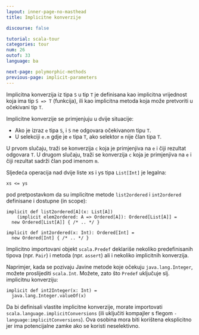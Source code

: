 ```yaml
---
layout: inner-page-no-masthead
title: Implicitne konverzije

discourse: false

tutorial: scala-tour
categories: tour
num: 26
outof: 33
language: ba

next-page: polymorphic-methods
previous-page: implicit-parameters
---
```


Implicitna konverzija iz tipa `S` u tip `T` je definisana kao implicitna vrijednost koja ima tip `S => T` (funkcija), 
ili kao implicitna metoda koja može pretvoriti u očekivani tip `T`.

Implicitne konverzije se primjenjuju u dvije situacije:

* Ako je izraz `e` tipa `S`, i `S` ne odgovara očekivanom tipu `T`.
* U selekciji `e.m` gdje je `e` tipa `T`, ako selektor `m` nije član tipa `T`.

U prvom slučaju, traži se konverzija `c` koja je primjenjiva na `e` i čiji rezultat odgovara `T`. 
U drugom slučaju, traži se konverzija `c` koja je primjenjiva na `e` i čiji rezultat sadrži član pod imenom `m`.

Sljedeća operacija nad dvije liste xs i ys tipa `List[Int]` je legalna:

    xs <= ys

pod pretpostavkom da su implicitne metode `list2ordered` i `int2ordered` definisane i dostupne (in scope):

    implicit def list2ordered[A](x: List[A])
        (implicit elem2ordered: A => Ordered[A]): Ordered[List[A]] =
      new Ordered[List[A]] { /* .. */ }
    
    implicit def int2ordered(x: Int): Ordered[Int] = 
      new Ordered[Int] { /* .. */ }

Implicitno importovani objekt `scala.Predef` deklariše nekoliko predefinisanih tipova (npr. `Pair`) i metoda (npr. `assert`) ali i nekoliko implicitnih konverzija.

Naprimjer, kada se pozivaju Javine metode koje očekuju `java.lang.Integer`, možete proslijediti `scala.Int`.
Možete, zato što `Predef` uključuje slj. implicitnu konverziju:

    implicit def int2Integer(x: Int) =
      java.lang.Integer.valueOf(x)

Da bi definisali vlastite implicitne konverzije, morate importovati `scala.language.implicitConversions`
(ili uključiti kompajler s flegom `-language:implicitConversions`). 
Ova osobina mora biti korištena eksplicitno jer ima potencijalne zamke ako se koristi neselektivno.
